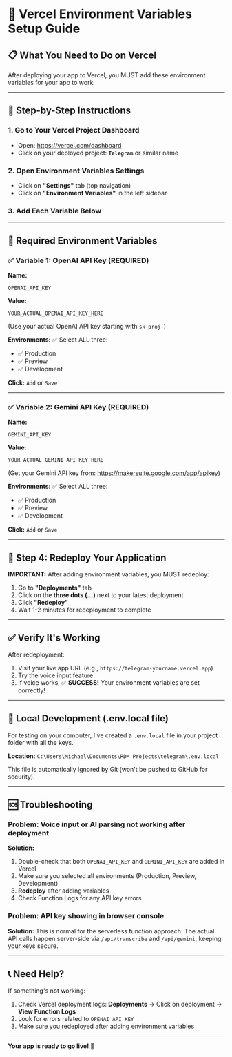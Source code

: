 # 🔐 Vercel Environment Variables Setup Guide

## 📋 What You Need to Do on Vercel

After deploying your app to Vercel, you MUST add these environment variables for your app to work:

---

## 🚀 Step-by-Step Instructions

### 1. Go to Your Vercel Project Dashboard
- Open: https://vercel.com/dashboard
- Click on your deployed project: **`Telegram`** or similar name

### 2. Open Environment Variables Settings
- Click on **"Settings"** tab (top navigation)
- Click on **"Environment Variables"** in the left sidebar

### 3. Add Each Variable Below

---

## 🔑 Required Environment Variables

### ✅ Variable 1: OpenAI API Key (REQUIRED)

**Name:**
```
OPENAI_API_KEY
```

**Value:**
```
YOUR_ACTUAL_OPENAI_API_KEY_HERE
```
(Use your actual OpenAI API key starting with `sk-proj-`)

**Environments:** ✅ Select ALL three:
- ✅ Production
- ✅ Preview
- ✅ Development

**Click:** `Add` or `Save`

---

### ✅ Variable 2: Gemini API Key (REQUIRED)

**Name:**
```
GEMINI_API_KEY
```

**Value:**
```
YOUR_ACTUAL_GEMINI_API_KEY_HERE
```
(Get your Gemini API key from: https://makersuite.google.com/app/apikey)

**Environments:** ✅ Select ALL three:
- ✅ Production
- ✅ Preview
- ✅ Development

**Click:** `Add` or `Save`

---

## 🔄 Step 4: Redeploy Your Application

**IMPORTANT:** After adding environment variables, you MUST redeploy:

1. Go to **"Deployments"** tab
2. Click on the **three dots (...)** next to your latest deployment
3. Click **"Redeploy"**
4. Wait 1-2 minutes for redeployment to complete

---

## ✅ Verify It's Working

After redeployment:
1. Visit your live app URL (e.g., `https://telegram-yourname.vercel.app`)
2. Try the voice input feature
3. If voice works, ✅ **SUCCESS!** Your environment variables are set correctly!

---

## 📁 Local Development (.env.local file)

For testing on your computer, I've created a `.env.local` file in your project folder with all the keys.

**Location:** `C:\Users\Michael\Documents\RDM Projects\telegram\.env.local`

This file is automatically ignored by Git (won't be pushed to GitHub for security).

---

## 🆘 Troubleshooting

### Problem: Voice input or AI parsing not working after deployment
**Solution:** 
1. Double-check that both `OPENAI_API_KEY` and `GEMINI_API_KEY` are added in Vercel
2. Make sure you selected all environments (Production, Preview, Development)
3. **Redeploy** after adding variables
4. Check Function Logs for any API key errors

### Problem: API key showing in browser console
**Solution:** This is normal for the serverless function approach. The actual API calls happen server-side via `/api/transcribe` and `/api/gemini`, keeping your keys secure.

---

## 📞 Need Help?

If something's not working:
1. Check Vercel deployment logs: **Deployments** → Click on deployment → **View Function Logs**
2. Look for errors related to `OPENAI_API_KEY`
3. Make sure you redeployed after adding environment variables

---

**Your app is ready to go live! 🚀**

